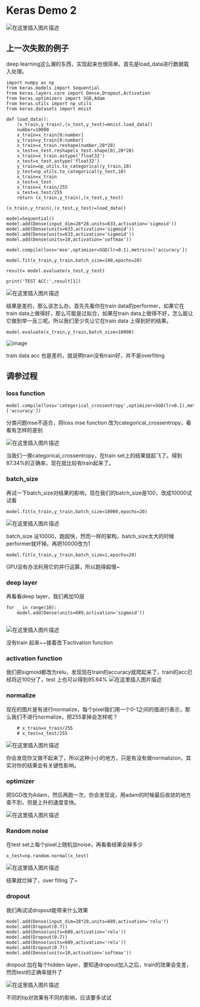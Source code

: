 # Keras Demo 2
![在这里插入图片描述](./res/chapter19_0.png)
## 上一次失败的例子
deep learning这么潮的东西，实现起来也很简单。首先是load_data进行数据载入处理。
```
import numpy as np
from keras.models import Sequential
from keras.layers.core import Dense,Dropout,Activation
from keras.optimizers import SGD,Adam
from keras.utils import np_utils
from keras.datasets import mnist

def load_data():
	(x_train,y_train),(x_test,y_test)=mnist.load_data()
	number=10000
	x_train=x_train[0:number]
	y_train=y_train[0:number]
	x_train=x_train.reshape(number,28*28)
	x_test=x_test.reshape(x_test.shape[0],28*28)
	x_train=x_train.astype('float32')
	x_test=x_test.astype('float32')
	y_train=np_utils.to_categorical(y_train,10)
	y_test=np_utils.to_categorical(y_test,10)
	x_train=x_train
	x_test=x_test
	x_train=x_train/255
	x_test=x_test/255
	return (x_train,y_train),(x_test,y_test)

(x_train,y_train),(x_test,y_test)=load_data()

model=Sequential()
model.add(Dense(input_dim=28*28,units=633,activation='sigmoid'))
model.add(Dense(units=633,activation='sigmoid'))
model.add(Dense(units=633,activation='sigmoid'))
model.add(Dense(units=10,activation='softmax'))

model.compile(loss='mse',optimizer=SGD(lr=0.1),metrics=['accuracy'])

model.fit(x_train,y_train,batch_size=100,epochs=20)

result= model.evaluate(x_test,y_test)

print('TEST ACC:',result[1])
```
![在这里插入图片描述](./res/chapter19_1.png)

结果是差的，那么该怎么办。首先先看你在train data的performer，如果它在train data上做得好，那么可能是过拟合，如果在train data上做得不好，怎么能让它做到举一反三呢。所以我们至少先让它在train data 上得到好的结果。
```
model.evaluate(x_train,y_train,batch_size=10000)
```
![image](EE586E0938104F10A45BF53BBF9E21E2)

train data acc 也是差的，就说明train没有train好，并不是overfiting
## 调参过程
### loss function
```
model.compile(loss='categorical_crossentropy',optimizer=SGD(lr=0.1),metrics=['accuracy'])
```
分类问题mse不适合，将loss mse function 改为categorical_crossentropy，看看有怎样的差别

![在这里插入图片描述](./res/chapter19_3.png)

当我们一换categorical_crossentropy，在train set上的结果就起飞了。得到87.34%的正确率，现在就比较有train起来了。
### batch_size
再试一下batch_size对结果的影响，现在我们的batch_size是100，改成10000试试看

```
model.fit(x_train,y_train,batch_size=10000,epochs=20)
```
![在这里插入图片描述](./res/chapter19_4.png)

batch_size 设10000，跑超快，然而一样的架构，batch_size太大的时候performer就坏掉。再把10000改为1
```
model.fit(x_train,y_train,batch_size=1,epochs=20)
```
GPU没有办法利用它的并行运算，所以跑得超慢~
### deep layer
再看看deep layer，我们再加10层
```
for _ in range(10):
	model.add(Dense(units=689,activation='sigmoid'))
	
```
![在这里插入图片描述](./res/chapter19_5.png)

没有train 起来~~接着改下activation function
### activation function
我们把sigmoid都改为relu，发现现在train的accuracy就爬起来了，train的acc已经将近100分了，test 上也可以得到95.64%
![在这里插入图片描述](./res/chapter19_6.png)

### normalize
现在的图片是有进行normalize，每个pixel我们用一个0-1之间的值进行表示，那么我们不进行normalize，把255拿掉会怎样呢？
```
	# x_train=x_train/255
	# x_test=x_test/255
```
![在这里插入图片描述](./res/chapter19_7.png)

你会发现你又做不起来了，所以这种小小的地方，只是有没有做normalizion，其实对你的结果会有关键性影响。

### optimizer
把SGD改为Adam，然后再跑一次，你会发现说，用adam的时候最后收敛的地方查不到，但是上升的速度变快。

![在这里插入图片描述](./res/chapter19_8.png)

### Random noise
在test set上每个pixel上随机加noise，再看看结果会掉多少
```
x_test=np.random.normal(x_test)
```

![在这里插入图片描述](./res/chapter19_9.png)

结果就烂掉了，over fiting 了~
### dropout
我们再试试dropout能带来什么效果
```
model.add(Dense(input_dim=28*28,units=689,activation='relu'))
model.add(Dropout(0.7))
model.add(Dense(units=689,activation='relu'))
model.add(Dropout(0.7))
model.add(Dense(units=689,activation='relu'))
model.add(Dropout(0.7))
model.add(Dense(units=10,activation='softmax'))

```

dropout 加在每个hidden layer，要知道dropout加入之后，train的效果会变差，然而test的正确率提升了

![在这里插入图片描述](./res/chapter19_10.png)

不同的tip对效果有不同的影响，应该要多试试
